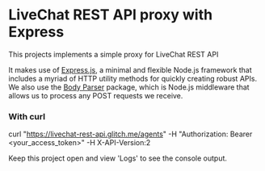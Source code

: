 # LiveChat REST API proxy with Express
This projects implements a simple proxy for LiveChat REST API

It makes use of [Express.js](http://expressjs.com/), a minimal and flexible Node.js framework that includes a myriad of HTTP utility methods for quickly creating robust APIs. We also use the [Body Parser](https://github.com/expressjs/body-parser) package, which is Node.js middleware that allows us to process any POST requests we receive.

### With curl
curl "https://livechat-rest-api.glitch.me/agents" -H "Authorization: Bearer <your_access_token>" -H X-API-Version:2

Keep this project open and view 'Logs' to see the console output.